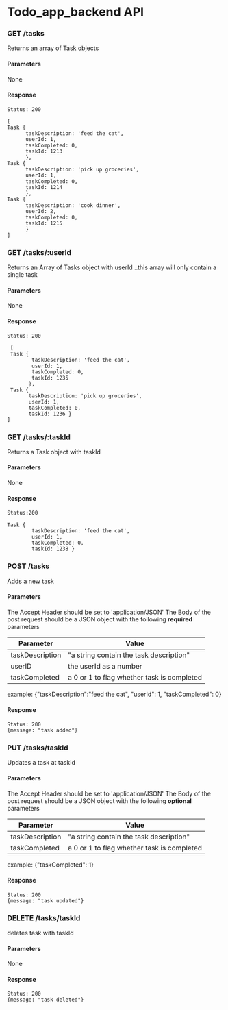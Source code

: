 # Todo_app_backend API

### GET /tasks
Returns an array of Task objects
#### Parameters
None
#### Response
```
Status: 200

[ 
Task {
      taskDescription: 'feed the cat',
      userId: 1,
      taskCompleted: 0,
      taskId: 1213
      },
Task {
      taskDescription: 'pick up groceries',
      userId: 1,
      taskCompleted: 0,
      taskId: 1214 
      },
Task {
      taskDescription: 'cook dinner',
      userId: 2,
      taskCompleted: 0,
      taskId: 1215
      } 
]

```

### GET /tasks/:userId
Returns an Array of Tasks object with userId ..this array will only contain a single task
#### Parameters
None
#### Response
```
Status: 200

 [ 
 Task {
        taskDescription: 'feed the cat',
        userId: 1,
        taskCompleted: 0,
        taskId: 1235 
       },
 Task {
       taskDescription: 'pick up groceries',
       userId: 1,
       taskCompleted: 0,
       taskId: 1236 } 
]
```

### GET /tasks/:taskId
Returns a Task object with taskId 
#### Parameters
None
#### Response
```
Status:200

Task {
        taskDescription: 'feed the cat',
        userId: 1,
        taskCompleted: 0,
        taskId: 1238 }
```

### POST /tasks
Adds a new task
#### Parameters
The Accept Header should be set to 'application/JSON'
The Body of the post request should be a JSON object with the following **required** parameters

| Parameter | Value |
| ----------|-------- |
| taskDescription | "a string contain the task description" |
| userID | the userId as a number |
| taskCompleted | a 0 or 1 to flag whether task is completed |

example: {"taskDescription":"feed the cat", "userId": 1, "taskCompleted": 0}

#### Response
```
Status: 200
{message: "task added"}
```

### PUT /tasks/taskId
Updates a task at taskId
#### Parameters
The Accept Header should be set to 'application/JSON'
The Body of the post request should be a JSON object with the following **optional** parameters

| Parameter | Value |
| ----------|-------- |
| taskDescription | "a string contain the task description" |
| taskCompleted | a 0 or 1 to flag whether task is completed |

example: {"taskCompleted": 1}

#### Response
```
Status: 200
{message: "task updated"}
```
### DELETE /tasks/taskId
deletes task with taskId
#### Parameters
None

#### Response
```
Status: 200
{message: "task deleted"}
```
